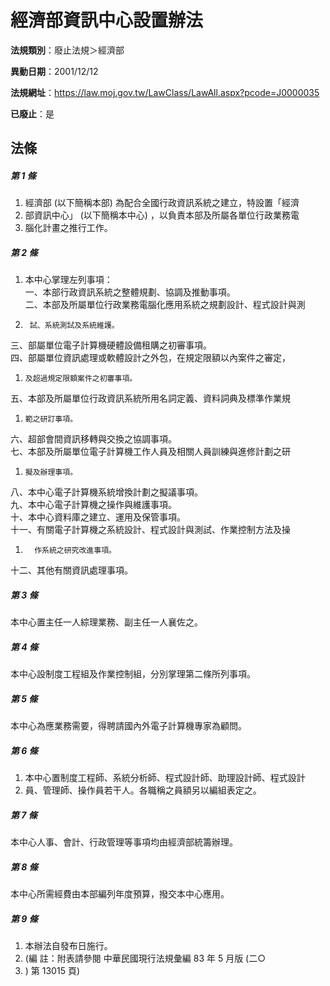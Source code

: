 # 經濟部資訊中心設置辦法

**法規類別**：廢止法規＞經濟部

**異動日期**：2001/12/12  

**法規網址**：https://law.moj.gov.tw/LawClass/LawAll.aspx?pcode=J0000035

**已廢止**：是



## 法條
##### 第 1 條
1. 經濟部 (以下簡稱本部) 為配合全國行政資訊系統之建立，特設置「經濟
1. 部資訊中心」 (以下簡稱本中心) ，以負責本部及所屬各單位行政業務電
1. 腦化計畫之推行工作。

##### 第 2 條
1. 本中心掌理左列事項：  
一、本部行政資訊系統之整體規劃、協調及推動事項。  
二、本部及所屬單位行政業務電腦化應用系統之規劃設計、程式設計與測
1.      試、系統測試及系統維護。  
三、部屬單位電子計算機硬體設備租購之初審事項。  
四、部屬單位資訊處理或軟體設計之外包，在規定限額以內案件之審定，
1.     及超過規定限額案件之初審事項。  
五、本部及所屬單位行政資訊系統所用名詞定義、資料詞典及標準作業規
1.     範之研訂事項。  
六、超部會間資訊移轉與交換之協調事項。  
七、本部及所屬單位電子計算機工作人員及相關人員訓練與進修計劃之研
1.     擬及辦理事項。  
八、本中心電子計算機系統增換計劃之擬議事項。  
九、本中心電子計算機之操作與維護事項。  
十、本中心資料庫之建立、運用及保管事項。  
十一、有關電子計算機之系統設計、程式設計與測試、作業控制方法及操
1.       作系統之研究改進事項。  
十二、其他有關資訊處理事項。

##### 第 3 條
本中心置主任一人綜理業務、副主任一人襄佐之。

##### 第 4 條
本中心設制度工程組及作業控制組，分別掌理第二條所列事項。

##### 第 5 條
本中心為應業務需要，得聘請國內外電子計算機專家為顧問。

##### 第 6 條
1. 本中心置制度工程師、系統分析師、程式設計師、助理設計師、程式設計
1. 員、管理師、操作員若干人。各職稱之員額另以編組表定之。

##### 第 7 條
本中心人事、會計、行政管理等事項均由經濟部統籌辦理。

##### 第 8 條
本中心所需經費由本部編列年度預算，撥交本中心應用。

##### 第 9 條
1. 本辦法自發布日施行。
1.  (編      註：附表請參閱 中華民國現行法規彙編 83 年 5 月版 (二○
1.   ) 第 13015 頁)


